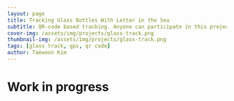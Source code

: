 ```yaml
---
layout: page
title: Tracking Glass Bottles With Letter in the Sea
subtitle: QR-code based tracking. Anyone can participate in this project!
cover-img: /assets/img/projects/glass-track.png
thumbnail-img: /assets/img/projects/glass-track.png
tags: [glass track, gps, qr code]
author: Taewoon Kim
---
```


<h1>Work in progress</h1>
